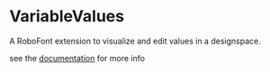 VariableValues
==============

A RoboFont extension to visualize and edit values in a designspace.

see the [documentation](http://gferreira.github.io/VariableValues/) for more info

